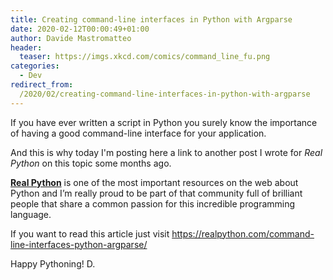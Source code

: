 ```yaml
---
title: Creating command-line interfaces in Python with Argparse
date: 2020-02-12T00:00:49+01:00
author: Davide Mastromatteo
header:
  teaser: https://imgs.xkcd.com/comics/command_line_fu.png
categories:
  - Dev
redirect_from:
  /2020/02/creating-command-line-interfaces-in-python-with-argparse
---
```

If you have ever written a script in Python you surely know the importance of having a good command-line interface for your application.

And this is why today I\'m posting here a link to another post I wrote for <em>Real Python</em> on this topic some months ago.

<strong><a href="https://www.realpython.com">Real Python</a></strong> is one of the most important resources on the web about Python and I’m really proud to be part of that community full of brilliant people that share a common passion for this incredible programming language.

If you want to read this article just visit <a href="https://realpython.com/command-line-interfaces-python-argparse/">https://realpython.com/command-line-interfaces-python-argparse/</a>

Happy Pythoning! D.
